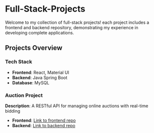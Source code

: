 # Full-Stack-Projects

Welcome to my collection of full-stack projects!
each project includes a frontend and backend repository, demonstrating my experience in developing complete applications.

## Projects Overview

### Tech Stack
- **Frontend**: React, Material UI
- **Backend**: Java Spring Boot
- **Database**: MySQL
  
### Auction Project
**Description**: A RESTful API for managing online auctions with real-time bidding
- **Frontend**: [Link to frontend repo](https://github.com/Full-Stack-DevHub/Auction-Project-Frontend)
- **Backend**: [Link to backend repo](https://github.com/Full-Stack-DevHub/Auction-Project-Backend)
